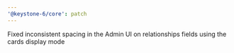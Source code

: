 ```yaml
---
'@keystone-6/core': patch
---
```


Fixed inconsistent spacing in the Admin UI on relationships fields using the cards display mode
